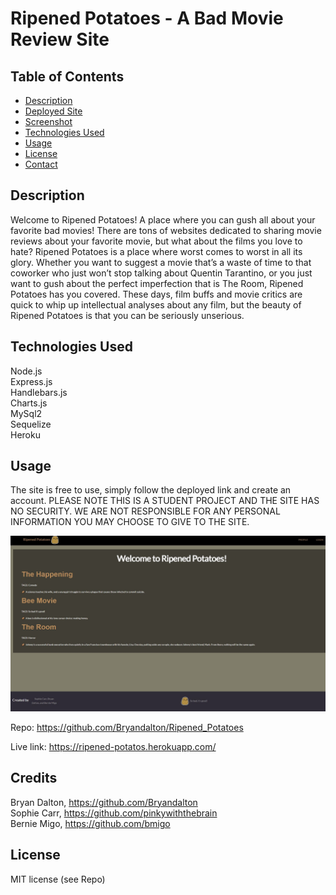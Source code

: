   # Ripened Potatoes - A Bad Movie Review Site

  ## Table of Contents
  - [Description](#description)
  - [Deployed Site](#deployed-site)
  - [Screenshot](#screenshot)
  - [Technologies Used](#technologies-used)
  - [Usage](#usage)
  - [License](#license)
  - [Contact](#contact)

  ## Description
  Welcome to Ripened Potatoes! A place where you can gush all about your favorite bad movies! There are tons of websites dedicated to sharing movie reviews about your favorite movie, but what about the films you love to hate? Ripened Potatoes is a place where worst comes to worst in all its glory. Whether you want to suggest a movie that’s a waste of time to that coworker who just won’t stop talking about Quentin Tarantino, or you just want to gush about the perfect imperfection that is The Room, Ripened Potatoes has you covered. These days, film buffs and movie critics are quick to whip up intellectual analyses about any film, but the beauty of Ripened Potatoes is that you can be seriously unserious.

  ## Technologies Used
  Node.js\
  Express.js\
  Handlebars.js\
  Charts.js\
  MySql2\
  Sequelize\
  Heroku
  
  ## Usage
  The site is free to use, simply follow the deployed link and create an account.
  PLEASE NOTE THIS IS A STUDENT PROJECT AND THE SITE HAS NO SECURITY. WE ARE NOT RESPONSIBLE FOR ANY PERSONAL INFORMATION YOU MAY CHOOSE TO GIVE TO THE SITE.


![screenshot](./public/images/Ripened-potatos-screenshot.JPG)

  Repo: https://github.com/Bryandalton/Ripened_Potatoes

  Live link: https://ripened-potatos.herokuapp.com/

  
  ## Credits

  Bryan Dalton, https://github.com/Bryandalton \
  Sophie Carr, https://github.com/pinkywiththebrain \
  Bernie Migo, https://github.com/bmigo

  ## License

  MIT license (see Repo)